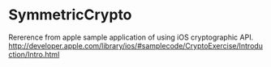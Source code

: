 SymmetricCrypto
===============
Rererence from apple sample application of using iOS cryptographic API.
 http://developer.apple.com/library/ios/#samplecode/CryptoExercise/Introduction/Intro.html
 
 